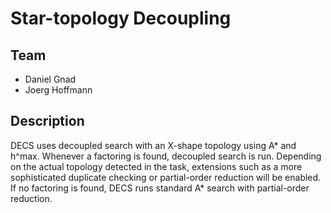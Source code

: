 Star-topology Decoupling
=======

Team
----
* Daniel Gnad
* Joerg Hoffmann



Description
-----------
DECS uses decoupled search with an X-shape topology using A* and h^max. Whenever a factoring is found, 
decoupled search is run. Depending on the actual topology detected in the task, extensions such as a more
sophisticated duplicate checking or partial-order reduction will be enabled.
If no factoring is found, DECS runs standard A* search with partial-order reduction.
